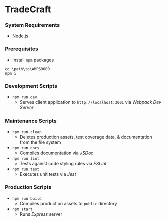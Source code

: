 # TradeCraft

### System Requirements
- [Node.js](https://nodejs.org/en/download/)

### Prerequisites
- Install `npm` packages
```
cd \path\to\AMPS9000
npm i
```

### Development Scripts
- `npm run dev`
  - Serves client application to `http://localhost:3001` via _Webpack Dev Server_

### Maintenance Scripts
- `npm run clean`
  - Deletes production assets, test coverage data, & documentation from the file system
- `npm run docs`
  - Compiles documentation via _JSDoc_
- `npm run lint`
  - Tests against code styling rules via _ESLint_
- `npm run test`
  - Executes unit tests via _Jest_

### Production Scripts
- `npm run build`
  - Compiles production assets to `public` directory
- `npm start`
  - Runs _Express_ server
